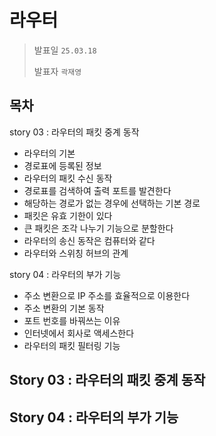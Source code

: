 # 라우터

> 발표일 `25.03.18`
>
> 발표자 `곽재영`

## 목차

story 03 : 라우터의 패킷 중계 동작

- 라우터의 기본
- 경로표에 등록된 정보
- 라우터의 패킷 수신 동작
- 경로표를 검색하여 출력 포트를 발견한다
- 해당하는 경로가 없는 경우에 선택하는 기본 경로
- 패킷은 유효 기한이 있다
- 큰 패킷은 조각 나누기 기능으로 분할한다
- 라우터의 송신 동작은 컴퓨터와 같다
- 라우터와 스위칭 허브의 관계

story 04 : 라우터의 부가 기능

- 주소 변환으로 IP 주소를 효율적으로 이용한다
- 주소 변환의 기본 동작
- 포트 번호를 바꿔쓰는 이유
- 인터넷에서 회사로 액세스한다
- 라우터의 패킷 필터링 기능

## Story 03 : 라우터의 패킷 중계 동작


## Story 04 : 라우터의 부가 기능
